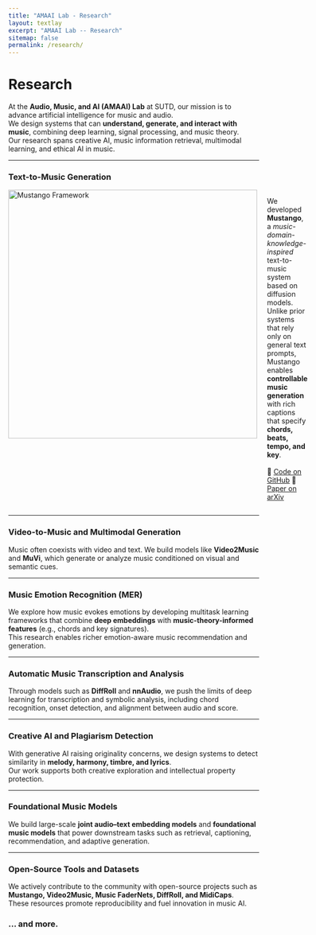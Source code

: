 ```yaml
---
title: "AMAAI Lab - Research"
layout: textlay
excerpt: "AMAAI Lab -- Research"
sitemap: false
permalink: /research/
---
```


# Research

At the **Audio, Music, and AI (AMAAI) Lab** at SUTD, our mission is to advance artificial intelligence for music and audio.  
We design systems that can **understand, generate, and interact with music**, combining deep learning, signal processing, and music theory.  
Our research spans creative AI, music information retrieval, multimodal learning, and ethical AI in music.

---

### Text-to-Music Generation
<div style="display: flex; align-items: flex-start; gap: 20px;">
 <img src="{{ site.url }}{{ site.baseurl }}/images/mustango.jpg" alt="Mustango Framework" width="500"/>
  <p>
   We developed <b>Mustango</b>, a <i>music-domain-knowledge-inspired</i> text-to-music system based on diffusion models.  
   Unlike prior systems that rely only on general text prompts, Mustango enables <b>controllable music generation</b> with rich captions that specify <b>chords, beats, tempo, and key</b>.
    <br><br>
    🔗 <a href="https://github.com/AMAAI-Lab/mustango" target="_blank">Code on GitHub</a>
    🔗 <a href="https://arxiv.org/abs/2311.08355" target="_blank">Paper on arXiv</a>  
  </p>
</div>

---

### Video-to-Music and Multimodal Generation
Music often coexists with video and text. We build models like **Video2Music** and **MuVi**, which generate or analyze music conditioned on visual and semantic cues.

---

### Music Emotion Recognition (MER)
We explore how music evokes emotions by developing multitask learning frameworks that combine **deep embeddings** with **music-theory-informed features** (e.g., chords and key signatures).  
This research enables richer emotion-aware music recommendation and generation.

---

### Automatic Music Transcription and Analysis
Through models such as **DiffRoll** and **nnAudio**, we push the limits of deep learning for transcription and symbolic analysis, including chord recognition, onset detection, and alignment between audio and score.

---

### Creative AI and Plagiarism Detection
With generative AI raising originality concerns, we design systems to detect similarity in **melody, harmony, timbre, and lyrics**.  
Our work supports both creative exploration and intellectual property protection.

---

### Foundational Music Models
We build large-scale **joint audio–text embedding models** and **foundational music models** that power downstream tasks such as retrieval, captioning, recommendation, and adaptive generation.

---

### Open-Source Tools and Datasets
We actively contribute to the community with open-source projects such as **Mustango, Video2Music, Music FaderNets, DiffRoll, and MidiCaps**.  
These resources promote reproducibility and fuel innovation in music AI.

### ... and more.

<br><br>
